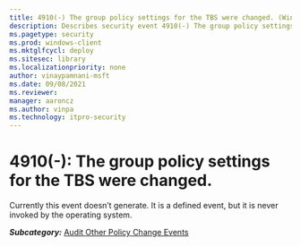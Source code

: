 ```yaml
---
title: 4910(-) The group policy settings for the TBS were changed. (Windows 10)
description: Describes security event 4910(-) The group policy settings for the TBS were changed.
ms.pagetype: security
ms.prod: windows-client
ms.mktglfcycl: deploy
ms.sitesec: library
ms.localizationpriority: none
author: vinaypamnani-msft
ms.date: 09/08/2021
ms.reviewer: 
manager: aaroncz
ms.author: vinpa
ms.technology: itpro-security
---
```


# 4910(-): The group policy settings for the TBS were changed.


Currently this event doesn’t generate. It is a defined event, but it is never invoked by the operating system.

***Subcategory:***&nbsp;[Audit Other Policy Change Events](audit-other-policy-change-events.md)

